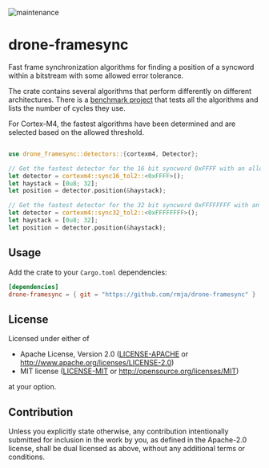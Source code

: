 ![maintenance](https://img.shields.io/badge/maintenance-actively--developed-brightgreen.svg)

# drone-framesync

Fast frame synchronization algorithms for finding a position of a syncword within a bitstream with some allowed error tolerance.

The crate contains several algorithms that perform differently on different architectures.
There is a [benchmark project](benchmark) that tests all the algorithms and lists the number of cycles they use.

For Cortex-M4, the fastest algorithms have been determined and are selected based on the allowed threshold.

```rust

use drone_framesync::detectors::{cortexm4, Detector};

// Get the fastest detector for the 16 bit syncword 0xFFFF with an allowed tolerance of 2 bits.
let detector = cortexm4::sync16_tol2::<0xFFFF>();
let haystack = [0u8; 32];
let position = detector.position(&haystack);

// Get the fastest detector for the 32 bit syncword 0xFFFFFFFF with an allowed tolerance of 2 bits.
let detector = cortexm4::sync32_tol2::<0xFFFFFFFF>();
let haystack = [0u8; 32];
let position = detector.position(&haystack);

```

## Usage

Add the crate to your `Cargo.toml` dependencies:

```toml
[dependencies]
drone-framesync = { git = "https://github.com/rmja/drone-framesync" }
```

## License

Licensed under either of

 * Apache License, Version 2.0
   ([LICENSE-APACHE](LICENSE-APACHE) or http://www.apache.org/licenses/LICENSE-2.0)
 * MIT license
   ([LICENSE-MIT](LICENSE-MIT) or http://opensource.org/licenses/MIT)

at your option.

## Contribution

Unless you explicitly state otherwise, any contribution intentionally submitted
for inclusion in the work by you, as defined in the Apache-2.0 license, shall be
dual licensed as above, without any additional terms or conditions.
